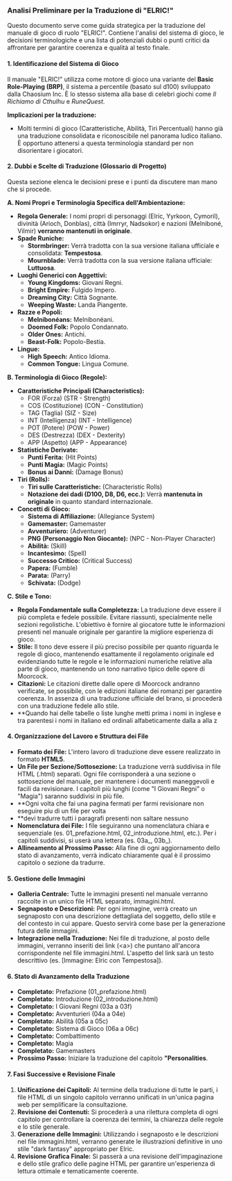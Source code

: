 ### **Analisi Preliminare per la Traduzione di "ELRIC\!"**

Questo documento serve come guida strategica per la traduzione del manuale di gioco di ruolo "ELRIC\!". Contiene l'analisi del sistema di gioco, le decisioni terminologiche e una lista di potenziali dubbi o punti critici da affrontare per garantire coerenza e qualità al testo finale.

#### **1\. Identificazione del Sistema di Gioco**

Il manuale "ELRIC\!" utilizza come motore di gioco una variante del **Basic Role-Playing (BRP)**, il sistema a percentile (basato sul d100) sviluppato dalla Chaosium Inc. È lo stesso sistema alla base di celebri giochi come *Il Richiamo di Cthulhu* e *RuneQuest*.

**Implicazioni per la traduzione:**

* Molti termini di gioco (Caratteristiche, Abilità, Tiri Percentuali) hanno già una traduzione consolidata e riconoscibile nel panorama ludico italiano. È opportuno attenersi a questa terminologia standard per non disorientare i giocatori.

#### **2\. Dubbi e Scelte di Traduzione (Glossario di Progetto)**

Questa sezione elenca le decisioni prese e i punti da discutere man mano che si procede.

**A. Nomi Propri e Terminologia Specifica dell'Ambientazione:**

* **Regola Generale:** I nomi propri di personaggi (Elric, Yyrkoon, Cymoril), divinità (Arioch, Donblas), città (Imrryr, Nadsokor) e nazioni (Melniboné, Vilmir) **verranno mantenuti in originale**.  
* **Spade Runiche:**  
  * **Stormbringer:** Verrà tradotta con la sua versione italiana ufficiale e consolidata: **Tempestosa**.  
  * **Mournblade:** Verrà tradotta con la sua versione italiana ufficiale: **Luttuosa**.  
* **Luoghi Generici con Aggettivi:**  
  * **Young Kingdoms:** Giovani Regni.  
  * **Bright Empire:** Fulgido Impero.  
  * **Dreaming City:** Città Sognante.  
  * **Weeping Waste:** Landa Piangente.  
* **Razze e Popoli:**  
  * **Melnibonéans:** Melnibonéani.  
  * **Doomed Folk:** Popolo Condannato.  
  * **Older Ones:** Antichi.  
  * **Beast-Folk:** Popolo-Bestia.  
* **Lingue:**  
  * **High Speech:** Antico Idioma.  
  * **Common Tongue:** Lingua Comune.

**B. Terminologia di Gioco (Regole):**

* **Caratteristiche Principali (Characteristics):**  
  * FOR (Forza) (STR \- Strength)  
  * COS (Costituzione) (CON \- Constitution)  
  * TAG (Taglia) (SIZ \- Size)  
  * INT (Intelligenza) (INT \- Intelligence)  
  * POT (Potere) (POW \- Power)  
  * DES (Destrezza) (DEX \- Dexterity)  
  * APP (Aspetto) (APP \- Appearance)  
* **Statistiche Derivate:**  
  * **Punti Ferita:** (Hit Points)  
  * **Punti Magia:** (Magic Points)  
  * **Bonus ai Danni:** (Damage Bonus)  
* **Tiri (Rolls):**  
  * **Tiri sulle Caratteristiche:** (Characteristic Rolls)  
  * **Notazione dei dadi (D100, D8, D6, ecc.):** Verrà **mantenuta in originale** in quanto standard internazionale.  
* **Concetti di Gioco:**  
  * **Sistema di Affiliazione:** (Allegiance System)  
  * **Gamemaster:** Gamemaster  
  * **Avventuriero:** (Adventurer)  
  * **PNG (Personaggio Non Giocante):** (NPC \- Non-Player Character)  
  * **Abilità:** (Skill)  
  * **Incantesimo:** (Spell)  
  * **Successo Critico:** (Critical Success)  
  * **Papera:** (Fumble)  
  * **Parata:** (Parry)  
  * **Schivata:** (Dodge)

**C. Stile e Tono:**

* **Regola Fondamentale sulla Completezza:** La traduzione deve essere il più completa e fedele possibile. Evitare riassunti, specialmente nelle sezioni regolistiche. L'obiettivo è fornire al giocatore tutte le informazioni presenti nel manuale originale per garantire la migliore esperienza di gioco.  
* **Stile:** Il tono deve essere il più preciso possibile per quanto riguarda le regole di gioco, mantenendo esattamente il regolamento originale ed evidenziando tutte le regole e le informazioni numeriche relative alla parte di gioco, mantenendo un tono narrativo tipico delle opere di Moorcock.  
* **Citazioni:** Le citazioni dirette dalle opere di Moorcock andranno verificate, se possibile, con le edizioni italiane dei romanzi per garantire coerenza. In assenza di una traduzione ufficiale del brano, si procederà con una traduzione fedele allo stile.
* **Quando hai delle tabelle o liste lunghe metti prima i nomi in inglese e tra parentesi i nomi in italiano ed ordinali alfabeticamente dalla a alla z


#### **4\. Organizzazione del Lavoro e Struttura dei File**

* **Formato dei File:** L'intero lavoro di traduzione deve essere realizzato in formato **HTML5**.  
* **Un File per Sezione/Sottosezione:** La traduzione verrà suddivisa in file HTML (.html) separati. Ogni file corrisponderà a una sezione o sottosezione del manuale, per mantenere i documenti maneggevoli e facili da revisionare. I capitoli più lunghi (come "I Giovani Regni" o "Magia") saranno suddivisi in più file.  
* **Ogni  volta che fai una pagina fermati per farmi revisionare non eseguire piu di un file per volta 
* **devi tradurre tutti i paragrafi presenti non saltare nessuno 
* **Nomenclatura dei File:** I file seguiranno una nomenclatura chiara e sequenziale (es. 01\_prefazione.html, 02\_introduzione.html, etc.). Per i capitoli suddivisi, si userà una lettera (es. 03a\_, 03b\_).  
* **Allineamento al Prossimo Passo:** Alla fine di ogni aggiornamento dello stato di avanzamento, verrà indicato chiaramente qual è il prossimo capitolo o sezione da tradurre.

 
#### **5\. Gestione delle Immagini**

* **Galleria Centrale:** Tutte le immagini presenti nel manuale verranno raccolte in un unico file HTML separato, immagini.html.  
* **Segnaposto e Descrizioni:** Per ogni immagine, verrà creato un segnaposto con una descrizione dettagliata del soggetto, dello stile e del contesto in cui appare. Questo servirà come base per la generazione futura delle immagini.  
* **Integrazione nella Traduzione:** Nei file di traduzione, al posto delle immagini, verranno inseriti dei link (\<a\>) che puntano all'ancora corrispondente nel file immagini.html. L'aspetto del link sarà un testo descrittivo (es. \[Immagine: Elric con Tempestosa\]).

#### **6\. Stato di Avanzamento della Traduzione**

* **Completato:** Prefazione (01\_prefazione.html)  
* **Completato:** Introduzione (02\_introduzione.html)  
* **Completato:** I Giovani Regni (03a a 03f)  
* **Completato:** Avventurieri (04a a 04e)  
* **Completato:** Abilità (05a a 05c)  
* **Completato:** Sistema di Gioco (06a a 06c)  
* **Completato:** Combattimento   
* **Completato:** Magia   
* **Completato:** Gamemasters
* **Prossimo Passo:** Iniziare la traduzione del capitolo **"Personalities**.

#### **7\. Fasi Successive e Revisione Finale**

1. **Unificazione dei Capitoli:** Al termine della traduzione di tutte le parti, i file HTML di un singolo capitolo verranno unificati in un'unica pagina web per semplificare la consultazione.  
2. **Revisione dei Contenuti:** Si procederà a una rilettura completa di ogni capitolo per controllare la coerenza dei termini, la chiarezza delle regole e lo stile generale.  
3. **Generazione delle Immagini:** Utilizzando i segnaposto e le descrizioni nel file immagini.html, verranno generate le illustrazioni definitive in uno stile "dark fantasy" appropriato per Elric.  
4. **Revisione Grafica Finale:** Si passerà a una revisione dell'impaginazione e dello stile grafico delle pagine HTML per garantire un'esperienza di lettura ottimale e tematicamente coerente.